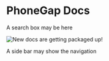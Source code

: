 # PhoneGap Docs

A search box may be here

![New docs are getting packaged up!](/images/package-closed.png)

A side bar may show the navigation
